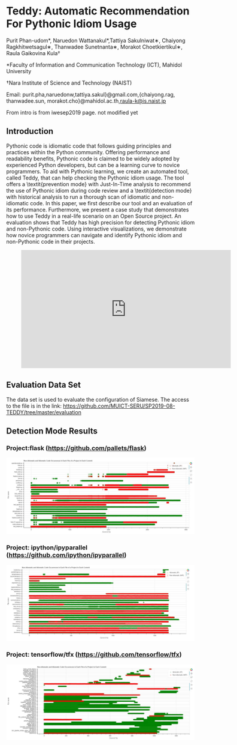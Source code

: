 # Teddy: Automatic Recommendation For Pythonic Idiom Usage


Purit Phan-udom*, Naruedon Wattanakul*,Tattiya Sakulniwat∗, Chaiyong Ragkhitwetsagul∗, Thanwadee Sunetnanta∗, Morakot Choetkiertikul∗,   Raula Gaikovina Kula†

*Faculty of Information and Communication Technology (ICT), Mahidol University

†Nara Institute of Science and Technology (NAIST)

Email: purit.pha,naruedonw,tattiya.sakul}@gmail.com,{chaiyong.rag, thanwadee.sun, morakot.cho}@mahidol.ac.th,raula-k@is.naist.jp


From intro is from iwesep2019 page. not modified yet

## Introduction

Pythonic code is idiomatic code that follows guiding principles and practices within the Python community.
Offering performance and readability benefits, Pythonic code is claimed to be widely adopted by experienced Python developers, but can be a learning curve to novice programmers. 
To aid with Pythonic learning, we create an automated tool, called Teddy, that can help checking the Pythonic idiom usage.
The tool offers a \textit{prevention mode} with Just-In-Time analysis to recommend the use of Pythonic idiom during code review and a \textit{detection mode} with historical analysis to run a thorough scan of idiomatic and non-idiomatic code.
In this paper, we first describe our tool and an evaluation of its performance.
Furthermore, we present a case study that demonstrates how to use Teddy in a real-life scenario on an Open Source project.
An evaluation shows that Teddy has high precision for detecting Pythonic idiom and non-Pythonic code. 
Using interactive visualizations, we demonstrate how novice programmers can navigate and identify Pythonic idiom and non-Pythonic code in their projects. 

<figure><iframe width="560" height="315" src="https://www.youtube.com/embed/tmmsqCOxUic" frameborder="0" allow="accelerometer; autoplay; encrypted-media; gyroscope; picture-in-picture" allowfullscreen></iframe></figure>

## Evaluation Data Set

The data set is used to evaluate the configuration of Siamese. The access to the file is in the link: https://github.com/MUICT-SERU/SP2019-08-TEDDY/tree/master/evaluation

## Detection Mode Results

### Project:flask (https://github.com/pallets/flask)

![figure2](https://github.com/MUICT-SERU/icsme20-teddy-tooldemo/blob/master/figure/flask.jpg?raw=true)

### Project: ipython/ipyparallel (https://github.com/ipython/ipyparallel)

![figure3](https://github.com/MUICT-SERU/icsme20-teddy-tooldemo/blob/master/figure/ipy.jpg?raw=true)

### Project: tensorflow/tfx  (https://github.com/tensorflow/tfx)

![figure4](https://github.com/MUICT-SERU/icsme20-teddy-tooldemo/blob/master/figure/tfx.jpg?raw=true)


